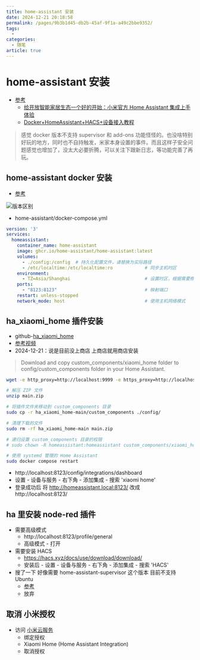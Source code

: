 ```yaml
---
title: home-assistant 安装
date: 2024-12-21 20:18:58
permalink: /pages/9b3b1d45-db2b-45af-9f1a-a49c2bbe9352/
tags:
  - 
categories:
  - 随笔
article: true
---
```


# home-assistant 安装

- [参考](https://niu.sspai.com/post/94916)
  - [给开放智能家居生态一个好的开始：小米官方 Home Assistant 集成上手体验](https://sspai.com/post/94916)
  - [Docker+HomeAssistant+HACS+设备接入教程](https://www.cnblogs.com/isit/p/17043428.html)

> 感觉 docker 版本不支持 supervisor 和 add-ons 功能怪怪的。也没啥特别好玩的地方，同时也不自持触发，米家本身设置的事件。而且这样子安全问题感觉也增加了，没太大必要折腾，可以关注下跟新日志，等功能完善了再玩。

## home-assistant docker 安装

- [参考](https://www.home-assistant.io/installation/linux)

![版本区别](https://img-blog.csdnimg.cn/a4bc3cd04f134a33b647762faa38907c.png)

- home-assistant/docker-compose.yml

```yaml
version: '3'
services:
  homeassistant:
    container_name: home-assistant
    image: ghcr.io/home-assistant/home-assistant:latest
    volumes:
      - ./config:/config  # 持久化配置文件，请替换为实际路径
      - /etc/localtime:/etc/localtime:ro            # 同步主机时区
    environment:
      - TZ=Asia/Shanghai                            # 设置时区，根据需要修改
    ports:
      - "8123:8123"                                 # 映射端口
    restart: unless-stopped
    network_mode: host                              # 使用主机网络模式

```

## ha_xiaomi_home 插件安装

- github-[ha_xiaomi_home](https://github.com/XiaoMi/ha_xiaomi_home)
- [参考视频](https://www.bilibili.com/video/BV1V2kBY5Eek/)
- 2024-12-21：说是目前没上商店 上商店就用商店安装

> Download and copy custom_components/xiaomi_home folder to config/custom_components folder in your Home Assistant.

```bash
wget -e http_proxy=http://localhost:9999 -e https_proxy=http://localhost:9999 https://github.com/XiaoMi/ha_xiaomi_home/archive/refs/heads/main.zip

# 解压 ZIP 文件
unzip main.zip

# 将插件文件夹移动到 custom_components 目录
sudo cp -r ha_xiaomi_home-main/custom_components ./config/

# 清理下载的文件
sudo rm -rf ha_xiaomi_home-main main.zip

# 递归设置 custom_components 目录的权限
# sudo chown -R homeassistant:homeassistant custom_components/xiaomi_home

# 使用 systemd 管理的 Home Assistant
sudo docker compose restart
```

- http://localhost:8123/config/integrations/dashboard
- 设置 - 设备与服务 - 右下角 - 添加集成 - 搜索 'xiaomi home'
- 登录成功后 将 http://homeassistant.local:8123/ 改成 http://localhost:8123/

## ha 里安装 node-red 插件

- 需要高级模式
  - http://localhost:8123/profile/general
  - 高级模式 - 打开
- 需要安装 HACS
  - https://hacs.xyz/docs/use/download/download/
  - 安装后 - 设置 - 设备与服务 - 右下角 - 添加集成 - 搜索 'HACS'
- 搜了一下 好像需要 home-assistant-supervisor 这个版本 目前不支持 Ubuntu
  - [参考](https://community.home-assistant.io/t/how-to-run-home-assistant-supervisor-in-a-docker-container/303682/8)
  - 放弃

## 取消 小米授权

- 访问 [小米云服务](https://account.xiaomi.com/)
  - 绑定授权
  - Xiaomi Home (Home Assistant Integration)
  - 取消授权
